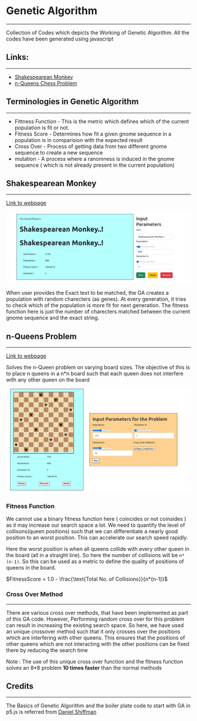 # Genetic Algorithm
---

Collection of Codes which depicts the Working of Genetic Algorithm. All the codes have been generated using javascript


## Links:
---

* [Shakespearean Monkey](https://thivinanandh.github.io/Genetic_Algorithm/Shakespearean_Monkey/)
* [n-Queens Chess Problem](https://thivinanandh.github.io/Genetic_Algorithm/nQueens/)


## Terminologies in Genetic Algorithm
---

* Fittness Function - This is the metric which defines which of the current population is fit or not. 
* Fitness Score - Determines how fit a given gnome sequence in a population is in comparision with the expected result
* Cross Over    - Process of getting data from two different gnome sequence to create a new sequence
* mutation      - A process where a ranomness is induced in the gnome sequence ( which is not already present in the current population)

## Shakespearean Monkey
---
 [Link to webpage](https://thivinanandh.github.io/Genetic_Algorithm/Shakespearean_Monkey/)


![](Images/sm.png)

When user provides the Exact text to be matched, the GA creates a population with random charecters (as genes). At every generation, it tries to check which of the population is more fit for next generation. The fitness function here is just the number of charecters matched between the current gnome sequence and the exact string. 


## n-Queens Problem
---

 [Link to webpage](https://thivinanandh.github.io/Genetic_Algorithm/nQueens/)

Solves the n-Queen problem on varying board sizes. The objective of this is to place n queens in a n*n board such that each queen does not interfere with any other queen on the board

![](Images/nq.png)

### Fitness Function 

We cannot use a binary fitness function here ( coincides or not coinsides ) as it may increase our search space a lot. We need to quantify the level of collisons(queen positions) such that we can differentiate a nearly good position  to an worst position. This can accelerate our search speed rapidly. 

Here the worst position is when all queens collide with every other queen in the board (all in a straight line). So here the number of collisions will be `n*(n-1)`. So this can be used as a metric to define the quality of positions of queens in the board. 

$FitnessScore = 1.0 -  \frac{\text{Total No. of Collisions}}{n*(n-1)}$


### Cross Over Method
---

There are various cross over methods, that have been implemented as part of this GA code. However, Performing random cross over for this problem can result in  increasing  the existing search space. So here, we have used an unique crossover method such that it only crosses over the positions which are interfering with other queens. This ensures that the positions of other queens which are not interacting with the other positions can be fixed there by reducing the search time


Note : The use of this unique cross over function and the fitness function solves an 8*8 problem **10 times faster** than the normal methods

## Credits
---

The Basics of Genetic Algorithm and the boiler plate code to start with GA in p5.js is referred from [Daniel Shiffman](https://shiffman.net/)